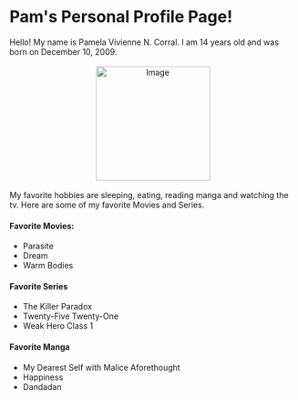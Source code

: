 <DOCTYPE html>
  <HTML>
    <b>
      <h1> Pam's Personal Profile Page!</h1>
    </b>
    <body>
     <p> </p> Hello! My name is Pamela Vivienne N. Corral. 
     I am 14 years old and was born on December 10, 2009. 
    <br><br>
  <div style="text-align: center;">
    <img src="https://scontent.fmnl16-1.fna.fbcdn.net/v/t1.15752-9/459759098_1289797082376303_4872987139420047160_n.jpg?stp=dst-jpg_tt7&amp;_nc_cat=111&amp;cb=99be929b-defccdb7&amp;ccb=1-7&amp;_nc_sid=9f807c&amp;_nc_eui2=AeFnsrA0ICZX5N37rAaDtt2c48GJyMYEjfvjwYnIxgSN-15IAx3XhrKhuitKSPHlos01OceBV87VsMlTZW5MMbZa&amp;_nc_ohc=swCavIpBGNQQ7kNvgHpwTyn&amp;_nc_zt=23&amp;_nc_ht=scontent.fmnl16-1.fna&amp;_nc_gid=Ac13eYSjw8QFAQjl7er4Y8r&amp;oh=03_Q7cD1QFNAC5bhJffU18SEilkvQDnWLHub6KtreeWjdwIx6YIVg&amp;oe=673CAF03" alt="Image" width="200" height="200">
  </div>
    </br>
      My favorite hobbies are sleeping, eating, reading manga and watching the tv. 
     Here are some of my favorite Movies and Series.
      <h4>Favorite Movies:</h4>
      <ul>
        <li>Parasite</li>
        <li>Dream</li>
        <li>Warm Bodies</li>
      </ul>
      <h4>Favorite Series</h4>
      <ul>
      <li>The Killer Paradox</li>
      <li>Twenty-Five Twenty-One</li></li>
      <li>Weak Hero Class 1</li>
      </ul>
      <h4>Favorite Manga</h4>
      <ul>
        <li>My Dearest Self with Malice Aforethought</li>
        <li>Happiness</li>
        <li>Dandadan</li>
    </body>
  </HTML>

